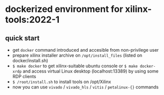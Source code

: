 # dockerized environment for xilinx-tools:2022-1

## quick start

- get `docker` command introduced and accesible from non-privilege user
- prepare xilinx installer archive on `/opt/install_files` (listed on docker/install.sh)
- `$ make docker` to get xilinx-suitable ubuntu console or `$ make docker-xrdp` and access virtual Linux desktop (localhost:13389) by using some RDP clients
- `$ /root/install.sh` to install tools on /opt/Xilinx
- now you can use `vivado` / `vivado_hls` / `vitis` / `petalinux-{}` commands
